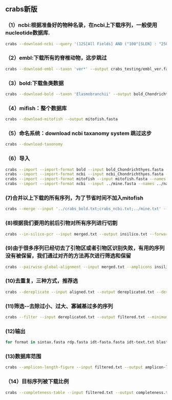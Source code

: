 ## crabs新版
### （1）ncbi:根据准备好的物种名录，在ncbi上下载序列，一般使用nucleotide数据库.
```bash 
crabs --download-ncbi --query '(12S[All Fields] AND ("100"[SLEN] : "25000"[SLEN]))' --species split_part_aa.txt --output ncbi_chondrichthyes.fasta --email johndoe@gmail.com --database nucleotide
```
### （2）embl:下载所有的脊椎动物，这步跳过
```bash
crabs --download-embl --taxon 'ver*' --output crabs_testing/embl_ver.fasta
```
### （3）bold:下载鱼类数据
```bash
crabs --download-bold --taxon 'Elasmobranchii' --output bold_Chondrichthyes.fasta
```
### （4）mifish：整个数据库
```bash
crabs --download-mitofish --output mitofish.fasta
```
### （5）命名系统：download ncbi taxanomy system 跳过这步
```bash
crabs --download-taxonomy 
```
### （6）导入
```bash
crabs --import --import-format bold --input bold_Chondrichthyes.fasta --names ../names.dmp --nodes ../nodes.dmp --acc2tax ../nucl_gb.accession2taxid --output crabs_bold.txt --ranks 'superkingdom;phylum;class;order;family;genus;species'
crabs --import --import-format ncbi --input ncbi_Chondrichthyes.fasta --names ../names.dmp --nodes ../nodes.dmp --acc2tax ../nucl_gb.accession2taxid --output crabs_ncbi.txt --ranks 'superkingdom;phylum;class;order;family;genus;species'
crabs --import --import-format mitofish --input mitofish.fasta --names ../names.dmp --nodes ../nodes.dmp --acc2tax ../nucl_gb.accession2taxid --output mitofish.txt --ranks 'superkingdom;phylum;class;order;family;genus;species'
crabs --import --import-format ncbi --input ../mine.fasta --names ../names.dmp --nodes ../nodes.dmp --acc2tax ../nucl_gb.accession2taxid --output mine.txt --ranks 'superkingdom;phylum;class;order;family;genus;species'
```
### (7)合并以上下载的所有序列，为了节省时间不加入mitofish
```bash
crabs --merge --input '../crabs_bold.txt;crabs_ncbi.txt;../mine.txt' --uniq --output merged.txt
```
### (8)根据我们要用的前后引物对所有序列进行切割
```bash
crabs --in-silico-pcr --input merged.txt --output insilico.txt --forward GTTGGTHAATCTCGTGCCAGC --reverse CATAGTAGGGTATCTAATCCTAGTTTG
```
### (9)由于很多序列已经切去了引物区或者引物区识别失败，有用的序列没有被保留，我们通过对齐的方法再次进行筛选和保留
```bash
crabs --pairwise-global-alignment --input merged.txt --amplicons insilico.txt --output aligned.txt --forward GTTGGTHAATCTCGTGCCAGC --reverse CATAGTAGGGTATCTAATCCTAGTTTG --size-select 10000 --percent-identity 0.85 --coverage 0.85
```
### (10)去重复，三种方式，推荐选
```bash
crabs --dereplicate --input aligned.txt --output dereplicated.txt --dereplication-method 'unique_species'
```
### (11)筛选--去除过小、过大、寡碱基过多的序列
```bash
crabs --filter --input dereplicated.txt --output filtered.txt --minimum-length 100 --maximum-length 300 --maximum-n 1 --environmental --no-species-id --rank-na 2
```
### (12)输出
```bash
for format in sintax.fasta rdp.fasta idt-fasta.fasta idt-text.txt blast-notax.fasta; do crabs --export --input filtered.txt --output chondrichthyes_${format} --export-format ${format%%.*}; done
```
### (13)数据库范围
```bash
crabs --amplicon-length-figure --input filtered.txt --output amplicon-length-figure.png --tax-level 4
```
### （14）目标序列被下载比例
```bash
crabs --completeness-table --input filtered.txt --output completeness.txt --names ../names.dmp --nodes ../nodes.dmp --species species-list.txt
```

